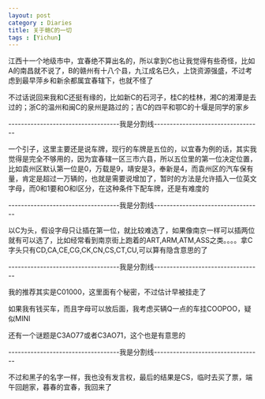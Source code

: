 ```yaml
---
layout: post
category : Diaries
title: 关于赣C的一切
tags : [Yichun]
---
```



江西十一个地级市中，宜春绝不算出名的，所以拿到C也让我觉得有些奇怪，比如A的南昌就不说了，B的赣州有十八个县，九江成名已久，上饶资源强盛，不过考虑到最早萍乡和新余都属宜春辖下，也就不怪了

 

不过话说回来我和C还挺有缘的，比如新C的石河子，桂C的桂林，湘C的湘潭是去过的；浙C的温州和闽C的泉州是路过的；吉C的四平和鄂C的十堰是同学的家乡

 

-----------------------------------我是分割线----------------------------------

 

一个引子，这里主要还是说车牌，现行的车牌是五位的，以宜春为例的话，其实我觉得是完全不够用的，因为宜春辖一区三市六县，所以五位里的第一位决定位置，比如袁州区默认第一位是0，万载是9，靖安是3，奉新是4，而袁州区的汽车保有量，肯定是超过一万辆的，也就是需要说增加了，暂时的方法是允许插入一位英文字母，而0和1要和O和I区分，在这种条件下配车牌，还是有难度的

 

-----------------------------------我是分割线----------------------------------

 

以C为头，假设字母只让插在第一位，就比较难选了，如果像南京一样可以插两位就有可以选了，比如经常看到南京街上跑着的ART,ARM,ATM,ASS之类。。。。拿C字头只有CD,CA,CE,CG,CK,CN,CS,CT,CU,可以算有隐含意思的了

 

-----------------------------------我是分割线----------------------------------

 

我的推荐其实是C01000，这里面有个秘密，不过估计早被挂走了

如果我有钱买车，而且字母可以放后面，我考虑买辆Q一点的车挂COOPOO，疑似MINI

还有一个谜题是C3AO77或者C3AO71，这个也是有意思的

 

-----------------------------------我是分割线----------------------------------

 

不过和黑子的名字一样，我也没有发言权，最后的结果是CS，临时去买了票，端午回趟家，暮春的宜春，我回来了